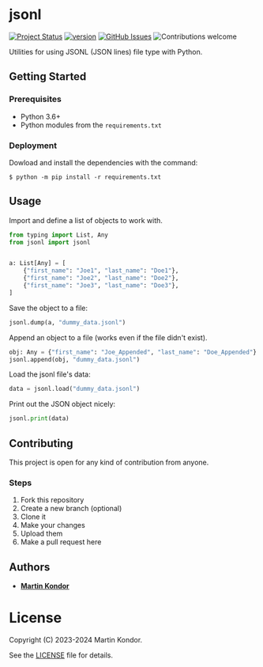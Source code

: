 # jsonl

[![Project Status](https://img.shields.io/badge/status-active-brightgreen.svg)](https://github.com/MartinKondor/jsonl/)
[![version](https://img.shields.io/badge/version-2023.11-brightgreen.svg)](https://github.com/MartinKondor/jsonl)
[![GitHub Issues](https://img.shields.io/github/issues/MartinKondor/jsonl.svg)](https://github.com/MartinKondor/jsonl/issues)
![Contributions welcome](https://img.shields.io/badge/contributions-welcome-blue.svg)

Utilities for using JSONL (JSON lines) file type with Python.

## Getting Started

### Prerequisites

* Python 3.6+
* Python modules from the `requirements.txt`

### Deployment

Dowload and install the dependencies with the command:

```
$ python -m pip install -r requirements.txt
```

## Usage

Import and define a list of objects to work with.
```python
from typing import List, Any
from jsonl import jsonl


a: List[Any] = [
    {"first_name": "Joe1", "last_name": "Doe1"},
    {"first_name": "Joe2", "last_name": "Doe2"},
    {"first_name": "Joe3", "last_name": "Doe3"},
]
```

Save the object to a file:
```python
jsonl.dump(a, "dummy_data.jsonl")
```

Append an object to a file (works even if the file didn't exist).
```python
obj: Any = {"first_name": "Joe_Appended", "last_name": "Doe_Appended"}
jsonl.append(obj, "dummy_data.jsonl")
```

Load the jsonl file's data:
```python
data = jsonl.load("dummy_data.jsonl")
```

Print out the JSON object nicely:
```python
jsonl.print(data)
```

## Contributing

This project is open for any kind of contribution from anyone.

### Steps

1. Fork this repository
2. Create a new branch (optional)
3. Clone it
4. Make your changes
5. Upload them
6. Make a pull request here

## Authors

* **[Martin Kondor](https://MartinKondor.github.io/)**

# License

Copyright (C) 2023-2024 Martin Kondor.

See the [LICENSE](LICENSE) file for details.
